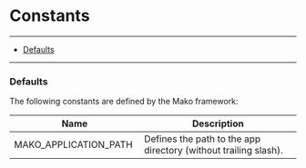 # Constants

--------------------------------------------------------

* [Defaults](#defaults)

--------------------------------------------------------

<a id="defaults"></a>

### Defaults

The following constants are defined by the Mako framework:

| Name                   | Description                                                     |
|------------------------|-----------------------------------------------------------------|
| MAKO_APPLICATION_PATH  | Defines the path to the app directory (without trailing slash). |
